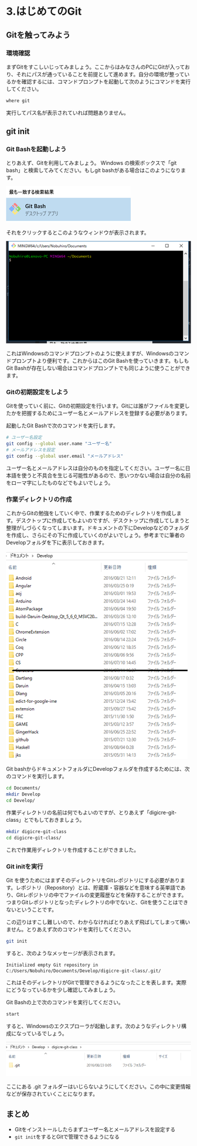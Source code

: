 # 3.はじめてのGit

## Gitを触ってみよう

### 環境確認

まずGitをすこしいじってみましょう。ここからはみなさんのPCにGitが入っており、それにパスが通っていることを前提として進めます。自分の環境が整っているかを確認するには、コマンドプロンプトを起動して次のようにコマンドを実行してください。

```cmd
where git
```

実行してパス名が表示されていれば問題ありません。

## git init

### Git Bashを起動しよう

とりあえず、Gitを利用してみましょう。 Windows の検索ボックスで「git bash」と検索してみてください。もしgit bashがある場合はこのようになります。

![img](img/git-bash-search.png)

それをクリックするとこのようなウィンドウが表示されます。

![img](img/git-bash.png)

これはWindowsのコマンドプロンプトのように使えますが、Windowsのコマンドプロンプトより便利です。これからはこのGit Bashを使っていきます。もしもGit Bashが存在しない場合はコマンドプロンプトでも同じように使うことができます。

### Gitの初期設定をしよう

Gitを使っていく前に、Gitの初期設定を行います。Gitには誰がファイルを変更したかを把握するためにユーザー名とメールアドレスを登録する必要があります。

起動したGit Bashで次のコマンドを実行します。

```bash
# ユーザー名設定
git config --global user.name "ユーザー名"
# メールアドレスを設定
git config --global user.email "メールアドレス"
```

ユーザー名とメールアドレスは自分のものを指定してください。ユーザー名に日本語を使うと不具合を生じる可能性があるので、思いつかない場合は自分の名前をローマ字にしたものなどでもよいでしょう。

### 作業ディレクトリの作成

これからGitの勉強をしていく中で、作業するためのディレクトリを作成します。デスクトップに作成してもよいのですが、デスクトップに作成してしまうと整理がしづらくなってしまいます。ドキュメントの下にDevelopなどのフォルダを作成し、さらにその下に作成していくのがよいでしょう。参考までに筆者のDevelopフォルダを下に表示しておきます。

![img](img/develop-folder.png)

Git bashからドキュメントフォルダにDevelopフォルダを作成するためには、次のコマンドを実行します。

```bash
cd Documents/
mkdir Develop
cd Develop/
```

作業ディレクトリの名前は何でもよいのですが、とりあえず「digicre-git-class」とでもしておきましょう。

```bash
mkdir digicre-git-class
cd digicre-git-class/
```

これで作業用ディレクトリを作成することができました。

### Git initを実行

Git を使うためにはまずそのディレクトリをGitレポジトリにする必要があります。レポジトリ（Repository）とは、貯蔵庫・容器などを意味する英単語であり、Gitレポジトリの中でファイルの変更履歴などを保存することができます。つまりGitレポジトリとなったディレクトリの中でないと、Gitを使うことはできないということです。

この辺りはすこし難しいので、わからなければとりあえず飛ばしてしまって構いません。とりあえず次のコマンドを実行してください。

```bash
git init
```

すると、次のようなメッセージが表示されます。

```
Initialized empty Git repository in C:/Users/Nobuhiro/Documents/Develop/digicre-git-class/.git/
```

これはそのディレクトリがGitで管理できるようになったことを表します。実際にどうなっているかを少し確認してみましょう。

Git Bashの上で次のコマンドを実行してください。

```bash
start
```

すると、Windowsのエクスプローラが起動します。次のようなディレクトリ構成になっているでしょう。

![img](img/after-git-init.png)

ここにある .git フォルダーはいじらないようにしてください。この中に変更情報などが保存されていくことになります。

## まとめ

* Gitをインストールしたらまずユーザー名とメールアドレスを設定する
* `git init`をするとGitで管理できるようになる
